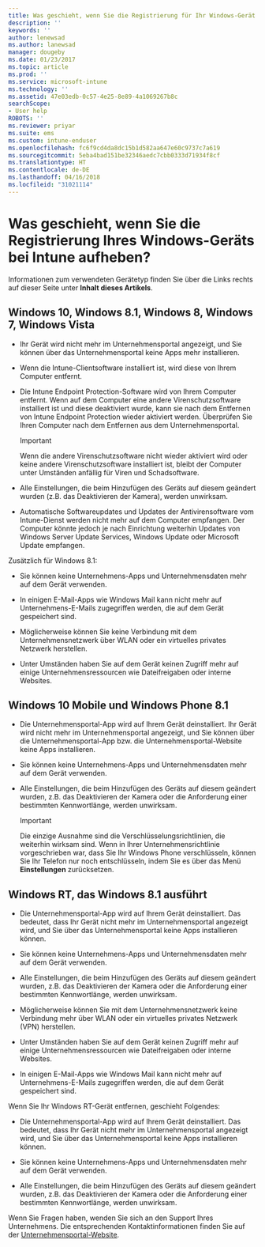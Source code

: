 ```yaml
---
title: Was geschieht, wenn Sie die Registrierung für Ihr Windows-Gerät aufheben? | Microsoft-Dokumentation
description: ''
keywords: ''
author: lenewsad
ms.author: lanewsad
manager: dougeby
ms.date: 01/23/2017
ms.topic: article
ms.prod: ''
ms.service: microsoft-intune
ms.technology: ''
ms.assetid: 47e03edb-0c57-4e25-8e89-4a1069267b8c
searchScope:
- User help
ROBOTS: ''
ms.reviewer: priyar
ms.suite: ems
ms.custom: intune-enduser
ms.openlocfilehash: fc6f9cd4da8dc15b1d582aa647e60c9737c7a619
ms.sourcegitcommit: 5eba4bad151be32346aedc7cbb0333d71934f8cf
ms.translationtype: HT
ms.contentlocale: de-DE
ms.lasthandoff: 04/16/2018
ms.locfileid: "31021114"
---
```

# <a name="what-happens-if-you-unenroll-your-windows-device-from-intune"></a>Was geschieht, wenn Sie die Registrierung Ihres Windows-Geräts bei Intune aufheben?

Informationen zum verwendeten Gerätetyp finden Sie über die Links rechts auf dieser Seite unter **Inhalt dieses Artikels**.


## <a name="windows-10-windows-81-windows-8-windows-7-windows-vista"></a>Windows 10, Windows 8.1, Windows 8, Windows 7, Windows Vista

-   Ihr Gerät wird nicht mehr im Unternehmensportal angezeigt, und Sie können über das Unternehmensportal keine Apps mehr installieren.

-   Wenn die Intune-Clientsoftware installiert ist, wird diese von Ihrem Computer entfernt.

-   Die Intune Endpoint Protection-Software wird von Ihrem Computer entfernt. Wenn auf dem Computer eine andere Virenschutzsoftware installiert ist und diese deaktiviert wurde, kann sie nach dem Entfernen von Intune Endpoint Protection wieder aktiviert werden. Überprüfen Sie Ihren Computer nach dem Entfernen aus dem Unternehmensportal.

    > [!IMPORTANT]
    > Wenn die andere Virenschutzsoftware nicht wieder aktiviert wird oder keine andere Virenschutzsoftware installiert ist, bleibt der Computer unter Umständen anfällig für Viren und Schadsoftware.

-   Alle Einstellungen, die beim Hinzufügen des Geräts auf diesem geändert wurden (z.B. das Deaktivieren der Kamera), werden unwirksam.

-   Automatische Softwareupdates und Updates der Antivirensoftware vom Intune-Dienst werden nicht mehr auf dem Computer empfangen. Der Computer könnte jedoch je nach Einrichtung weiterhin Updates von Windows Server Update Services, Windows Update oder Microsoft Update empfangen.

Zusätzlich für Windows 8.1:

-   Sie können keine Unternehmens-Apps und Unternehmensdaten mehr auf dem Gerät verwenden.

-   In einigen E-Mail-Apps wie Windows Mail kann nicht mehr auf Unternehmens-E-Mails zugegriffen werden, die auf dem Gerät gespeichert sind.

-   Möglicherweise können Sie keine Verbindung mit dem Unternehmensnetzwerk über WLAN oder ein virtuelles privates Netzwerk herstellen.

-   Unter Umständen haben Sie auf dem Gerät keinen Zugriff mehr auf einige Unternehmensressourcen wie Dateifreigaben oder interne Websites.

## <a name="windows-10-mobile-and-windows-phone-81"></a>Windows 10 Mobile und Windows Phone 8.1

-   Die Unternehmensportal-App wird auf Ihrem Gerät deinstalliert. Ihr Gerät wird nicht mehr im Unternehmensportal angezeigt, und Sie können über die Unternehmensportal-App bzw. die Unternehmensportal-Website keine Apps installieren.

-   Sie können keine Unternehmens-Apps und Unternehmensdaten mehr auf dem Gerät verwenden.

-   Alle Einstellungen, die beim Hinzufügen des Geräts auf diesem geändert wurden, z.B. das Deaktivieren der Kamera oder die Anforderung einer bestimmten Kennwortlänge, werden unwirksam.

    > [!IMPORTANT]
    > Die einzige Ausnahme sind die Verschlüsselungsrichtlinien, die weiterhin wirksam sind. Wenn in Ihrer Unternehmensrichtlinie vorgeschrieben war, dass Sie Ihr Windows Phone verschlüsseln, können Sie Ihr Telefon nur noch entschlüsseln, indem Sie es über das Menü **Einstellungen** zurücksetzen.

## <a name="windows-rt-running-windows-81"></a>Windows RT, das Windows 8.1 ausführt

-   Die Unternehmensportal-App wird auf Ihrem Gerät deinstalliert. Das bedeutet, dass Ihr Gerät nicht mehr im Unternehmensportal angezeigt wird, und Sie über das Unternehmensportal keine Apps installieren können.

-   Sie können keine Unternehmens-Apps und Unternehmensdaten mehr auf dem Gerät verwenden.

-   Alle Einstellungen, die beim Hinzufügen des Geräts auf diesem geändert wurden, z.B. das Deaktivieren der Kamera oder die Anforderung einer bestimmten Kennwortlänge, werden unwirksam.

-   Möglicherweise können Sie mit dem Unternehmensnetzwerk keine Verbindung mehr über WLAN oder ein virtuelles privates Netzwerk (VPN) herstellen.

-   Unter Umständen haben Sie auf dem Gerät keinen Zugriff mehr auf einige Unternehmensressourcen wie Dateifreigaben oder interne Websites.

-   In einigen E-Mail-Apps wie Windows Mail kann nicht mehr auf Unternehmens-E-Mails zugegriffen werden, die auf dem Gerät gespeichert sind.

Wenn Sie Ihr Windows RT-Gerät entfernen, geschieht Folgendes:

-   Die Unternehmensportal-App wird auf Ihrem Gerät deinstalliert. Das bedeutet, dass Ihr Gerät nicht mehr im Unternehmensportal angezeigt wird, und Sie über das Unternehmensportal keine Apps installieren können.

-   Sie können keine Unternehmens-Apps und Unternehmensdaten mehr auf dem Gerät verwenden.

-   Alle Einstellungen, die beim Hinzufügen des Geräts auf diesem geändert wurden, z.B. das Deaktivieren der Kamera oder die Anforderung einer bestimmten Kennwortlänge, werden unwirksam.

Wenn Sie Fragen haben, wenden Sie sich an den Support Ihres Unternehmens. Die entsprechenden Kontaktinformationen finden Sie auf der [Unternehmensportal-Website](https://portal.manage.microsoft.com#HelpDeskDialog).
